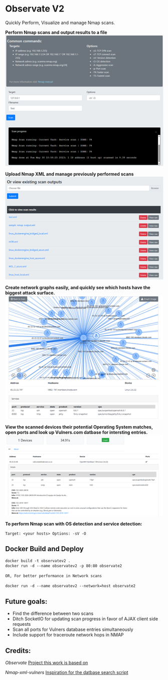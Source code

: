 # Observate  V2

Quickly Perform, Visualize and manage Nmap scans.

__Perform Nmap scans and output results to a file__
![Network Scan](/media/scanview.png)

__Upload Nmap XML and manage previously performed scans__
![Network Scan History](/media/history.png)

__Create network graphs easily, and quickly see which hosts have the biggest attack surface.__
![Network Scan Graph](/media/graph.png)

__View the scanned devices their potential Operating System matches, open ports and look up Vulners.com datbase for intersting entries.__
![Network Devices List](/media/Vulners.png)

__To perform Nmap scan with OS detection and service detection:__
```
Target: <your hosts> Options: -sV -O
```

## Docker Build and Deploy

```
docker build -t observatev2 .
docker run -d --name observatev2 -p 80:80 observate2

OR, For better performance in Network scans

docker run -d --name observatev2 --network=host observate2

```


## Future goals:
* Find the difference between two scans
* Ditch SocketIO for updating scan progress in favor of AJAX client side requests
* Scan all ports for Vulners database entries simultaneously
* Include support for traceroute network hops in NMAP

## Credits:
_Observate_
[Project this work is based on](https://github.com/handyscripts/Observate)

_Nmap-xml-vulners_
[Inspiration for the datbase search script](https://github.com/9p4/nmap-xml-vulners)

